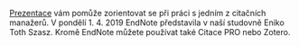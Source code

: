 
[Prezentace](/img/EndNote_PEDFUK.pdf) vám pomůže zorientovat se při práci s jedním z citačních manažerů.
V pondělí 1. 4. 2019 EndNote představila v naší studovně Eniko Toth Szasz.
Kromě EndNote můžete používat také Citace PRO nebo Zotero.
